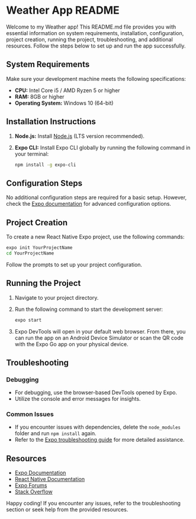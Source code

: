 # Weather App README

Welcome to my Weather app! This README.md file provides you with essential information on system requirements, installation, configuration, project creation, running the project, troubleshooting, and additional resources. Follow the steps below to set up and run the app successfully.

## System Requirements

Make sure your development machine meets the following specifications:

- **CPU:** Intel Core i5 / AMD Ryzen 5 or higher
- **RAM:** 8GB or higher
- **Operating System:** Windows 10 (64-bit)

## Installation Instructions

1. **Node.js:** Install [Node.js](https://nodejs.org/) (LTS version recommended).

2. **Expo CLI:** Install Expo CLI globally by running the following command in your terminal:

    ```bash
    npm install -g expo-cli
    ```

## Configuration Steps

No additional configuration steps are required for a basic setup. However, check the [Expo documentation](https://docs.expo.dev/) for advanced configuration options.

## Project Creation

To create a new React Native Expo project, use the following commands:

```bash
expo init YourProjectName
cd YourProjectName
```

Follow the prompts to set up your project configuration.

## Running the Project

1. Navigate to your project directory.

2. Run the following command to start the development server:

    ```bash
    expo start
    ```

3. Expo DevTools will open in your default web browser. From there, you can run the app on an Android Device Simulator or scan the QR code with the Expo Go app on your physical device.

## Troubleshooting

### Debugging

- For debugging, use the browser-based DevTools opened by Expo.
- Utilize the console and error messages for insights.

### Common Issues

- If you encounter issues with dependencies, delete the `node_modules` folder and run `npm install` again.
- Refer to the [Expo troubleshooting guide](https://docs.expo.dev/troubleshooting/troubleshooting/) for more detailed assistance.

## Resources

- [Expo Documentation](https://docs.expo.dev/)
- [React Native Documentation](https://reactnative.dev/docs/getting-started)
- [Expo Forums](https://forums.expo.dev/)
- [Stack Overflow](https://stackoverflow.com/questions/tagged/react-native)

Happy coding! If you encounter any issues, refer to the troubleshooting section or seek help from the provided resources.
